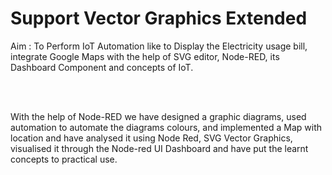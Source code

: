 # Support Vector Graphics Extended


Aim : To Perform IoT Automation like to Display the Electricity usage bill, integrate Google Maps with the help of SVG editor, Node-RED, its Dashboard Component and concepts of IoT.


<br><br>

With the help of Node-RED we have designed a graphic diagrams, used automation to automate the diagrams colours, and implemented a Map with location and have analysed it using Node Red, SVG Vector Graphics, visualised it through the Node-red UI Dashboard and have put the learnt concepts to practical use.